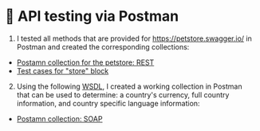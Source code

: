 #  🔗 API testing via Postman 

1) I tested all methods that are provided for https://petstore.swagger.io/ in Postman and created the corresponding collections:
 <ul>
<li>  <a href="https://www.postman.com/olyaskh/workspace/my-workspace/collection/26094887-db0df65f-51c4-4477-8ca8-cedb21f07f0b?action=share&creator=26094887">Postamn collection for the petstore: REST</a>  </li>
<li>  <a href="https://docs.google.com/spreadsheets/d/1RKLYkgBhT2hZTRlaVzODNgBoQfo6MHGtl6X7Zc5v8uU/edit?usp=sharing"> Test cases for "store" block </a>   </li>
</ul>

2) Using the following <a href="http://webservices.oorsprong.org/websamples.countryinfo/CountryInfoService.wso?WSDL">WSDL</a>, I created a working collection in Postman that can be used to determine: a country's currency, full country information, and country specific language information: 
 <ul>
<li> <a href="https://www.postman.com/olyaskh/workspace/my-workspace/collection/26094887-82437438-8394-4d13-9860-8d57d336d8be?action=share&creator=26094887">Postamn collection: SOAP</a>   </li>
</ul>
